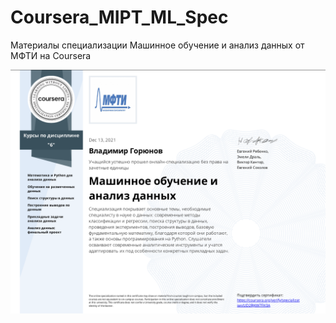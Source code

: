 # Coursera_MIPT_ML_Spec
Материалы специализации Машинное обучение и анализ данных от МФТИ на Coursera

![Alt text](sertcs.png?raw=true "Title")

